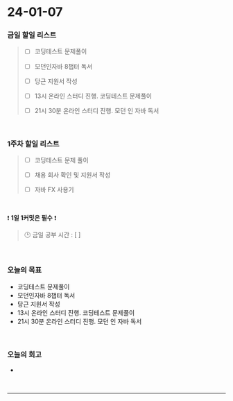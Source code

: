 # 24-01-07
### 금일 할일 리스트
> - [ ]  코딩테스트 문제풀이
>
> - [ ]  모던인자바 8챕터 독서
>
> - [ ]  당근 지원서 작성
>
> - [ ]  13시 온라인 스터디 진행. 코딩테스트 문제풀이
>
> - [ ]  21시 30분 온라인 스터디 진행. 모던 인 자바 독서


<br/>

### 1주차 할일 리스트  
> - [ ]  코딩테스트 문제 풀이
>
> - [ ]  채용 회사 확인 및 지원서 작성
>
> - [ ]  자바 FX 사용기

<br/>

❗ **1일 1커밋은 필수** ❗
> 🕒 금일 공부 시간 : [  ]

<br/>

### 오늘의 목표
- 코딩테스트 문제풀이
- 모던인자바 8챕터 독서
- 당근 지원서 작성
- 13시 온라인 스터디 진행. 코딩테스트 문제풀이
- 21시 30분 온라인 스터디 진행. 모던 인 자바 독서

<br>

### 오늘의 회고
- 


<br/>

------------  
